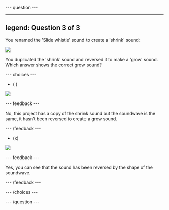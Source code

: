 --- question ---

---
legend: Question 3 of 3
---

You renamed the 'Slide whistle' sound to create a 'shrink' sound:

![](images/just-shrink.png)

You duplicated the 'shrink' sound and reversed it to make a 'grow' sound. Which answer shows the correct grow sound?


--- choices ---

- ( )

![](images/grow-shrink-same.png)

 --- feedback ---

 No, this project has a copy of the shrink sound but the soundwave is the same, it hasn't been reversed to create a grow sound.

 --- /feedback ---

- (x) 

![](images/grow-shrink-reversed.png)

 --- feedback ---

 Yes, you can see that the sound has been reversed by the shape of the soundwave.

 --- /feedback ---

--- /choices ---

--- /question ---
